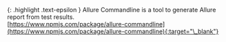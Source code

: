 <!-- LOCATION -->
<!-- _includes/components/allure-commandline/ -->

<!-- INCLUDE -->
<!-- components/allure-commandline/intro.md -->


<!-- MAIN CONTENT -->

{: .highlight .text-epsilon }
Allure Commandline is a tool to generate Allure report from test results.<br>
[https://www.npmjs.com/package/allure-commandline](https://www.npmjs.com/package/allure-commandline){:target="\_blank"}
